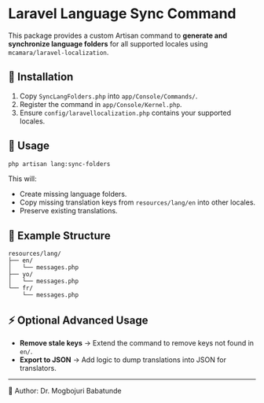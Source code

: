 # Laravel Language Sync Command

This package provides a custom Artisan command to **generate and synchronize language folders** for all supported locales using `mcamara/laravel-localization`.

## 📌 Installation

1. Copy `SyncLangFolders.php` into `app/Console/Commands/`.
2. Register the command in `app/Console/Kernel.php`.
3. Ensure `config/laravellocalization.php` contains your supported locales.

## 🚀 Usage

```bash
php artisan lang:sync-folders
```

This will:
- Create missing language folders.
- Copy missing translation keys from `resources/lang/en` into other locales.
- Preserve existing translations.

## 📂 Example Structure

```
resources/lang/
├── en/
│   └── messages.php
├── yo/
│   └── messages.php
└── fr/
    └── messages.php
```

## ⚡ Optional Advanced Usage

- **Remove stale keys** → Extend the command to remove keys not found in `en/`.
- **Export to JSON** → Add logic to dump translations into JSON for translators.

---
👤 Author: Dr. Mogbojuri Babatunde

